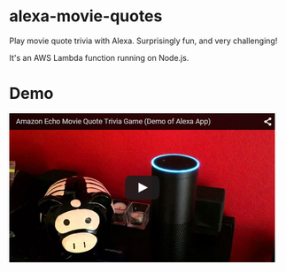 # alexa-movie-quotes
Play movie quote trivia with Alexa. Surprisingly fun, and very challenging!

It's an AWS Lambda function running on Node.js.

# Demo
[![Video thumbnail](https://raw.githubusercontent.com/OverloadUT/alexa-movie-quotes/master/docs/video_thumbnail.jpg)](https://www.youtube.com/watch?v=pXrnsiRSdNM)
